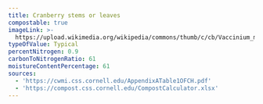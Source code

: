 ```yaml
---
title: Cranberry stems or leaves
compostable: true
imageLink: >-
  https://upload.wikimedia.org/wikipedia/commons/thumb/c/cb/Vaccinium_macrocarpon_%28as_Oxycoccus_macrocarpus%29_BB-1913.png/512px-Vaccinium_macrocarpon_%28as_Oxycoccus_macrocarpus%29_BB-1913.png
typeOfValue: Typical
percentNitrogen: 0.9
carbonToNitrogenRatio: 61
moistureContentPercentage: 61
sources:
  - 'https://cwmi.css.cornell.edu/AppendixATable1OFCH.pdf'
  - 'https://compost.css.cornell.edu/CompostCalculator.xlsx'
---
```


